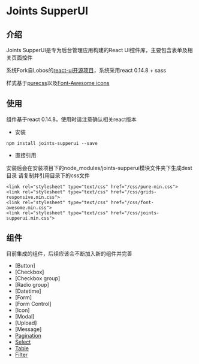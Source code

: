 # Joints SupperUI

## 介绍

Joints SupperUI是专为后台管理应用构建的React UI控件库，主要包含表单及相关页面控件

系统Fork自Lobos的[react-ui开源项目](https://github.com/Lobos/react-ui)，系统采用react 0.14.8 + sass

样式基于[purecss](http://purecss.io)以及[Font-Awesome icons](https://fortawesome.github.io/Font-Awesome/icons/)


## 使用

组件基于react 0.14.8，使用时请注意确认相关react版本

 - 安装

```
npm install joints-supperui --save
```

 - 直接引用

安装后会在安装项目下的node_modules/joints-supperui模块文件夹下生成dest目录
请复制并引用目录下的css文件

```
<link rel="stylesheet" type="text/css" href="/css/pure-min.css">
<link rel="stylesheet" type="text/css" href="/css/grids-responsive.min.css">
<link rel="stylesheet" type="text/css" href="/css/font-awesome.min.css">
<link rel="stylesheet" type="text/css" href="/css/joints-supperui.min.css">
```

## 组件
目前集成的组件，后续应该会不断加入新的组件并完善

- [Button]
- [Checkbox]
- [Checkbox group]
- [Radio group]
- [Datetime]
- [Form]
- [Form Control]
- [Icon]
- [Modal]
- [Upload]
- [Message]
- [Pagination](http://lobos.github.io/react-ui/#/pagination)
- [Select](http://lobos.github.io/react-ui/#/select)
- [Table](http://lobos.github.io/react-ui/#/table)
- [Filter](http://lobos.github.io/react-ui/#/filter)






